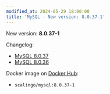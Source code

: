 ```yaml
---
modified_at: 2024-05-29 18:00:00
title: 'MySQL - New version: 8.0.37-1'
---
```


New version: **8.0.37-1**

Changelog:
* [MySQL 8.0.37](https://dev.mysql.com/doc/relnotes/mysql/8.0/en/news-8-0-37.html)
* [MySQL 8.0.36](https://dev.mysql.com/doc/relnotes/mysql/8.0/en/news-8-0-36.html)

Docker image on [Docker Hub](https://hub.docker.com/r/scalingo/mysql):

* `scalingo/mysql:8.0.37-1`
